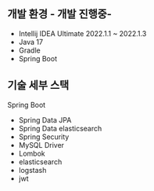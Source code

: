 ## 개발 환경 - 개발 진행중-

* Intellij IDEA Ultimate 2022.1.1 ~ 2022.1.3
* Java 17
* Gradle 
* Spring Boot

## 기술 세부 스택

Spring Boot

* Spring Data JPA
* Spring Data elasticsearch
* Spring Security
* MySQL Driver
* Lombok
* elasticsearch
* logstash
* jwt 



